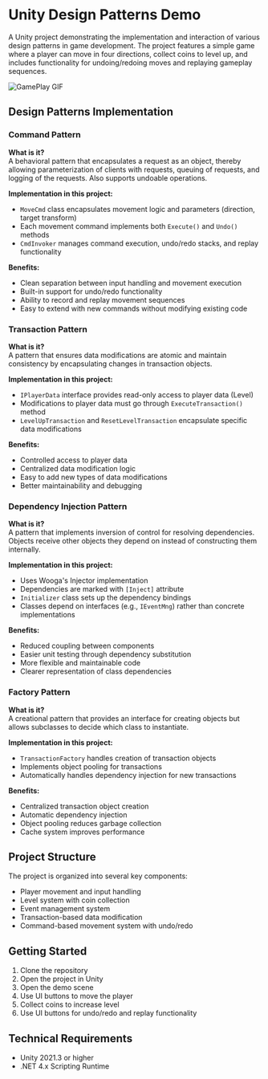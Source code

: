 # Unity Design Patterns Demo

A Unity project demonstrating the implementation and interaction of various design patterns in game development. The project features a simple game where a player can move in four directions, collect coins to level up, and includes functionality for undoing/redoing moves and replaying gameplay sequences.

![GamePlay GIF](./Readme_resources/gamePlay.gif)

## Design Patterns Implementation

### Command Pattern
**What is it?**  
A behavioral pattern that encapsulates a request as an object, thereby allowing parameterization of clients with requests, queuing of requests, and logging of the requests. Also supports undoable operations.

**Implementation in this project:**
- `MoveCmd` class encapsulates movement logic and parameters (direction, target transform)
- Each movement command implements both `Execute()` and `Undo()` methods
- `CmdInvoker` manages command execution, undo/redo stacks, and replay functionality

**Benefits:**
- Clean separation between input handling and movement execution
- Built-in support for undo/redo functionality
- Ability to record and replay movement sequences
- Easy to extend with new commands without modifying existing code

### Transaction Pattern
**What is it?**  
A pattern that ensures data modifications are atomic and maintain consistency by encapsulating changes in transaction objects.

**Implementation in this project:**
- `IPlayerData` interface provides read-only access to player data (Level)
- Modifications to player data must go through `ExecuteTransaction()` method
- `LevelUpTransaction` and `ResetLevelTransaction` encapsulate specific data modifications

**Benefits:**
- Controlled access to player data
- Centralized data modification logic
- Easy to add new types of data modifications
- Better maintainability and debugging

### Dependency Injection Pattern
**What is it?**  
A pattern that implements inversion of control for resolving dependencies. Objects receive other objects they depend on instead of constructing them internally.

**Implementation in this project:**
- Uses Wooga's Injector implementation
- Dependencies are marked with `[Inject]` attribute
- `Initializer` class sets up the dependency bindings
- Classes depend on interfaces (e.g., `IEventMng`) rather than concrete implementations

**Benefits:**
- Reduced coupling between components
- Easier unit testing through dependency substitution
- More flexible and maintainable code
- Clearer representation of class dependencies

### Factory Pattern
**What is it?**  
A creational pattern that provides an interface for creating objects but allows subclasses to decide which class to instantiate.

**Implementation in this project:**
- `TransactionFactory` handles creation of transaction objects
- Implements object pooling for transactions
- Automatically handles dependency injection for new transactions

**Benefits:**
- Centralized transaction object creation
- Automatic dependency injection
- Object pooling reduces garbage collection
- Cache system improves performance

## Project Structure

The project is organized into several key components:
- Player movement and input handling
- Level system with coin collection
- Event management system
- Transaction-based data modification
- Command-based movement system with undo/redo

## Getting Started

1. Clone the repository
2. Open the project in Unity
3. Open the demo scene
4. Use UI buttons to move the player
5. Collect coins to increase level
6. Use UI buttons for undo/redo and replay functionality

## Technical Requirements
- Unity 2021.3 or higher
- .NET 4.x Scripting Runtime
